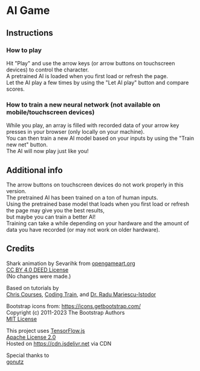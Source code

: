 # AI Game
## Instructions
### How to play
Hit "Play" and use the arrow keys (or arrow buttons on touchscreen devices) to control the character.<br>
A pretrained AI is loaded when you first load or refresh the page.<br>
Let the AI play a few times by using the "Let AI play" button and compare scores.<br>
### How to train a new neural network (not available on mobile/touchscreen devices)
While you play, an array is filled with recorded data of your arrow key presses in your browser (only locally on your machine).<br>
You can then train a new AI model based on your inputs by using the "Train new net" button.<br>
The AI will now play just like you!

## Additional info
The arrow buttons on touchscreen devices do not work properly in this version.<br>
The pretrained AI has been trained on a ton of human inputs.<br>
Using the pretrained base model that loads when you first load or refresh the page may give you the best results,<br>
but maybe you can train a better AI!<br>
Training can take a while depending on your hardware and the amount of data you have recorded (or may not work on older hardware).

## Credits
<p>Shark animation by Sevarihk from <a href="https://opengameart.org/content/shark-sprites-animated-4-directional">opengameart.org</a><br>
    <a href="https://creativecommons.org/licenses/by/4.0/">CC BY 4.0 DEED License</a><br>
    (No changes were made.)</p>
<p>Based on tutorials by<br><a href="https://www.youtube.com/c/chriscourses">Chris Courses</a>, <a href="https://www.youtube.com/@TheCodingTrain">Coding Train</a>, and <a href="https://www.youtube.com/@Radu/videos">Dr. Radu Mariescu-Istodor</a></p>
<p>Bootstrap icons from: <a href="https://icons.getbootstrap.com/">https://icons.getbootstrap.com/</a><br>
Copyright (c) 2011-2023 The Bootstrap Authors<br>
<a href="https://github.com/twbs/bootstrap/blob/main/LICENSE">MIT License</a></p>
<p>This project uses <a href="https://www.tensorflow.org/js">TensorFlow.js</a><br>
    <a href="https://github.com/tensorflow/tfjs/blob/master/LICENSE">Apache License 2.0</a><br>
    Hosted on <a href="https://cdn.jsdelivr.net/npm/@tensorflow/tfjs/dist/tf.min.js">https://cdn.jsdelivr.net</a> via CDN</p>
<p>Special thanks to<br><a href="https://github.com/gonutz">gonutz</a></p><br>